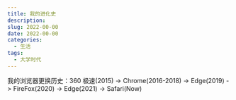 ```yaml
---
title: 我的进化史
description:
slug: 2022-00-00
date: 2022-00-00
categories:
  - 生活
tags:
  - 大学时代
---
```


我的浏览器更换历史：360 极速(2015) -> Chrome(2016-2018) -> Edge(2019) -> FireFox(2020) -> Edge(2021) -> Safari(Now)
